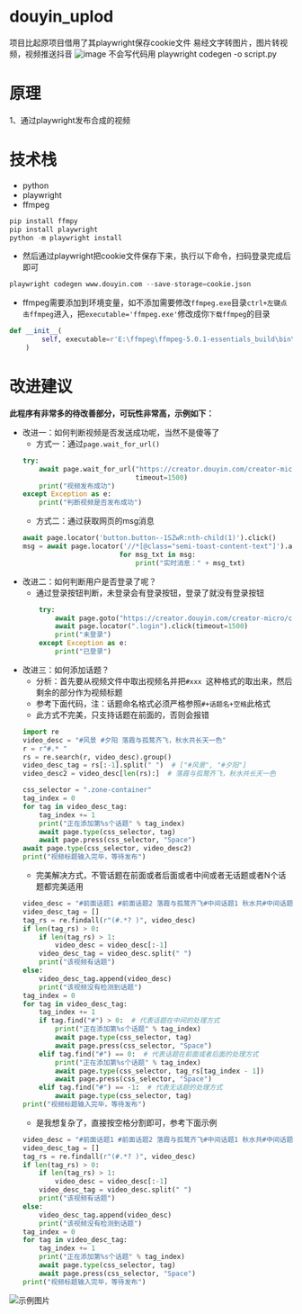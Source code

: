 # douyin_uplod
项目比起原项目借用了其playwright保存cookie文件
易经文字转图片，图片转视频，视频推送抖音
![image](https://github.com/cmdch2017/douyin_uplod/assets/32605664/edd49ec5-3d4c-4303-82fd-dab67e15a61e)
不会写代码用
playwright codegen -o script.py 

# 原理
1、通过playwright发布合成的视频

# 技术栈
- python
- playwright
- ffmpeg


```python
pip install ffmpy
pip install playwright
python -m playwright install
```
- 然后通过playwright把cookie文件保存下来，执行以下命令，扫码登录完成后即可

```python
playwright codegen www.douyin.com --save-storage=cookie.json
```
- ffmpeg需要添加到环境变量，如不添加需要修改`ffmpeg.exe`目录`ctrl+左键点击ffmpeg`进入，把`executable='ffmpeg.exe'`修改成你`下载ffmpeg`的目录

```python
def __init__(
        self, executable=r'E:\ffmpeg\ffmpeg-5.0.1-essentials_build\bin\ffmpeg.exe', global_options=None, inputs=None, outputs=None
    )
```
# 改进建议
**此程序有非常多的待改善部分，可玩性非常高，示例如下：**
- 改进一：如何判断视频是否发送成功呢，当然不是傻等了
    - 方式一：通过`page.wait_for_url()`
    ```python
    try:
        await page.wait_for_url("https://creator.douyin.com/creator-micro/content/manage",
                                timeout=1500)
        print("视频发布成功")
    except Exception as e:
        print("判断视频是否发布成功")
    ```
    - 方式二：通过获取网页的msg消息
    ```python
    await page.locator('button.button--1SZwR:nth-child(1)').click()
    msg = await page.locator('//*[@class="semi-toast-content-text"]').all_text_contents()
                            for msg_txt in msg:
                                print("实时消息：" + msg_txt)
    ```
- 改进二：如何判断用户是否登录了呢？
    - 通过登录按钮判断，未登录会有登录按钮，登录了就没有登录按钮
    ```python
        try:
            await page.goto("https://creator.douyin.com/creator-micro/content/upload")
            await page.locator(".login").click(timeout=1500)
            print("未登录")
        except Exception as e:
            print("已登录")
    ```
- 改进三：如何添加话题？
    - 分析：首先要从视频文件中取出视频名并把`#xxx `这种格式的取出来，然后剩余的部分作为视频标题
    - 参考下面代码，注：话题命名格式必须严格参照`#+话题名+空格`此格式
    - 此方式不完美，只支持话题在前面的，否则会报错
    ```python
    import re
    video_desc = "#风景 #夕阳 落霞与孤鹜齐飞，秋水共长天一色"
    r = r"#.* "
    rs = re.search(r, video_desc).group()
    video_desc_tag = rs[:-1].split(" ")  # ["#风景", "#夕阳"]
    video_desc2 = video_desc[len(rs):]  # 落霞与孤鹜齐飞，秋水共长天一色
    
    css_selector = ".zone-container"
    tag_index = 0
    for tag in video_desc_tag:
        tag_index += 1
        print("正在添加第%s个话题" % tag_index)
        await page.type(css_selector, tag)
        await page.press(css_selector, "Space")
    await page.type(css_selector, video_desc2)
    print("视频标题输入完毕，等待发布")
    ```
    - 完美解决方式，不管话题在前面或者后面或者中间或者无话题或者N个话题都完美适用
    ```python
    video_desc = "#前面话题1 #前面话题2 落霞与孤鹜齐飞#中间话题1 秋水共#中间话题2 长天一色#后面话题1 #后面话题2 "
    video_desc_tag = []
    tag_rs = re.findall(r"(#.*? )", video_desc)
    if len(tag_rs) > 0:
        if len(tag_rs) > 1:
            video_desc = video_desc[:-1]
        video_desc_tag = video_desc.split(" ")
        print("该视频有话题")
    else:
        video_desc_tag.append(video_desc)
        print("该视频没有检测到话题")
    tag_index = 0
    for tag in video_desc_tag:
        tag_index += 1
        if tag.find("#") > 0:  # 代表话题在中间的处理方式
            print("正在添加第%s个话题" % tag_index)
            await page.type(css_selector, tag)
            await page.press(css_selector, "Space")
        elif tag.find("#") == 0:  # 代表话题在前面或者后面的处理方式
            print("正在添加第%s个话题" % tag_index)
            await page.type(css_selector, tag_rs[tag_index - 1])
            await page.press(css_selector, "Space")
        elif tag.find("#") == -1:  # 代表无话题的处理方式
            await page.type(css_selector, tag)
    print("视频标题输入完毕，等待发布")
    ```
    - 是我想复杂了，直接按空格分割即可，参考下面示例
    ```python
    video_desc = "#前面话题1 #前面话题2 落霞与孤鹜齐飞#中间话题1 秋水共#中间话题2 长天一色#后面话题1 #后面话题2 "
    video_desc_tag = []
    tag_rs = re.findall(r"(#.*? )", video_desc)
    if len(tag_rs) > 0:
        if len(tag_rs) > 1:
            video_desc = video_desc[:-1]
        video_desc_tag = video_desc.split(" ")
        print("该视频有话题")
    else:
        video_desc_tag.append(video_desc)
        print("该视频没有检测到话题")
    tag_index = 0
    for tag in video_desc_tag:
        tag_index += 1
        print("正在添加第%s个话题" % tag_index)
        await page.type(css_selector, tag)
        await page.press(css_selector, "Space")
    print("视频标题输入完毕，等待发布")
    ```
![示例图片](https://raw.githubusercontent.com/Superheroff/douyin_uplod/main/tag.png)

